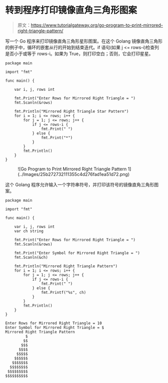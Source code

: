 # 转到程序打印镜像直角三角形图案

> 原文：<https://www.tutorialgateway.org/go-program-to-print-mirrored-right-triangle-pattern/>

写一个 Go 程序来打印镜像直角三角形星形图案。在这个 Golang 镜像直角三角形的例子中，循环的嵌套从行的开始到结束迭代。if 语句(如果 j <= rows-i)检查列是否小于或等于 rows-i。如果为 True，则打印空白；否则，它会打印星星。

```
package main

import "fmt"

func main() {

    var i, j, rows int

    fmt.Print("Enter Rows for Mirrored Right Triangle = ")
    fmt.Scanln(&rows)

    fmt.Println("Mirrored Right Triangle Star Pattern")
    for i = 1; i <= rows; i++ {
        for j = 1; j <= rows; j++ {
            if j <= rows-i {
                fmt.Print(" ")
            } else {
                fmt.Print("*")
            }
        }
        fmt.Println()
    }
}
```

<figure class="wp-block-image size-large">![Go Program to Print Mirrored Right Triangle Pattern 1](../Images/25b272732111355c4d276fad1ea51d72.png)</figure>

这个 Golang 程序允许输入一个字符串符号，并打印该符号的镜像直角三角形图案。

```
package main

import "fmt"

func main() {

    var i, j, rows int
    var ch string

    fmt.Print("Enter Rows for Mirrored Right Triangle = ")
    fmt.Scanln(&rows)

    fmt.Print("Enter Symbol for Mirrored Right Triangle = ")
    fmt.Scanln(&ch)

    fmt.Println("Mirrored Right Triangle Pattern")
    for i = 1; i <= rows; i++ {
        for j = 1; j <= rows; j++ {
            if j <= rows-i {
                fmt.Print(" ")
            } else {
                fmt.Printf("%s", ch)
            }
        }
        fmt.Println()
    }
}
```

```
Enter Rows for Mirrored Right Triangle = 10
Enter Symbol for Mirrored Right Triangle = $
Mirrored Right Triangle Pattern
         $
        $$
       $$$
      $$$$
     $$$$$
    $$$$$$
   $$$$$$$
  $$$$$$$$
 $$$$$$$$$
$$$$$$$$$$
```